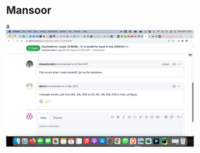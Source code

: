 # Mansoor 
#![This is an image](https://github.com/Mansoor-at/Mansoor-at.github.io/blob/master/pic.png)
